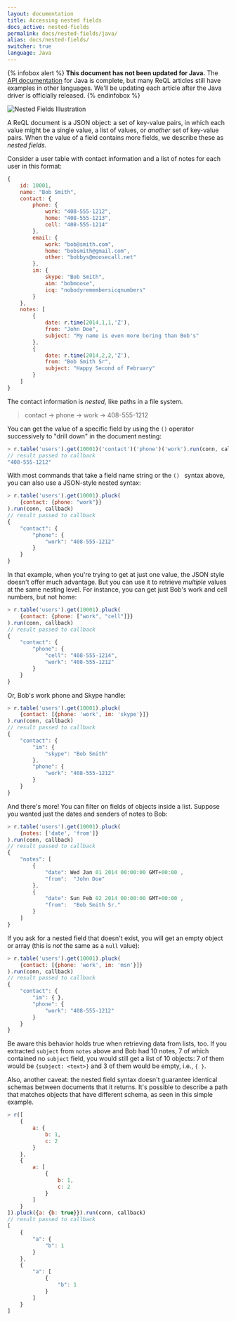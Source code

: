 ```yaml
---
layout: documentation
title: Accessing nested fields
docs_active: nested-fields
permalink: docs/nested-fields/java/
alias: docs/nested-fields/
switcher: true
language: Java
---
```


{% infobox alert %}
**This document has not been updated for Java.** The [API documentation](/api/java) for Java is complete, but many ReQL articles still have examples in other languages. We'll be updating each article after the Java driver is officially released.
{% endinfobox %}

<img alt="Nested Fields Illustration" class="api_command_illustration"
    src="/assets/images/docs/api_illustrations/nested_fields.png" />

A ReQL document is a JSON object: a set of key-value pairs, in which each value might be a single value, a list of values, or *another* set of key-value pairs. When the value of a field contains more fields, we describe these as *nested fields.*

Consider a user table with contact information and a list of notes for each user in this format:

```js
{
	id: 10001,
	name: "Bob Smith",
	contact: {
		phone: {
			work: "408-555-1212",
			home: "408-555-1213",
			cell: "408-555-1214"
		},
		email: {
			work: "bob@smith.com",
			home: "bobsmith@gmail.com",
			other: "bobbys@moosecall.net"
		},
		im: {
			skype: "Bob Smith",
			aim: "bobmoose",
			icq: "nobodyremembersicqnumbers"
		}
	},
	notes: [
		{
			date: r.time(2014,1,1,'Z'),
			from: "John Doe",
			subject: "My name is even more boring than Bob's"
		},
		{
			date: r.time(2014,2,2,'Z'),
			from: "Bob Smith Sr",
			subject: "Happy Second of February"
		}
	]
}
```

The contact information is *nested,* like paths in a file system.

> contact &rarr; phone &rarr; work &rarr; 408-555-1212

You can get the value of a specific field by using the `()` operator successively to "drill down" in the document nesting:

```js
> r.table('users').get(10001)('contact')('phone')('work').run(conn, callback)
// result passed to callback
"408-555-1212"
```

With most commands that take a field name string or the `() ` syntax above, you can also use a JSON-style nested syntax:

```js
> r.table('users').get(10001).pluck(
	{contact: {phone: "work"}}
).run(conn, callback)
// result passed to callback
{
	"contact": {
		"phone": {
			"work": "408-555-1212"
		}
	}
}
```

In that example, when you're trying to get at just one value, the JSON style doesn't offer much advantage. But you can use it to retrieve *multiple* values at the same nesting level. For instance, you can get just Bob's work and cell numbers, but not home:

```js
> r.table('users').get(10001).pluck(
	{contact: {phone: ["work", "cell"]}}
).run(conn, callback)
// result passed to callback
{
	"contact": {
		"phone": {
			"cell": "408-555-1214",
			"work": "408-555-1212"
		}
	}
}
```

Or, Bob's work phone and Skype handle:

```js
> r.table('users').get(10001).pluck(
	{contact: [{phone: 'work', im: 'skype'}]}
).run(conn, callback)
// result passed to callback
{
	"contact": {
		"im": {
			"skype": "Bob Smith"
		},
		"phone": {
			"work": "408-555-1212"
		}
	}
}
```

And there's more! You can filter on fields of objects inside a list. Suppose you wanted just the dates and senders of notes to Bob:

```js
> r.table('users').get(10001).pluck(
	{notes: ['date', 'from']}
).run(conn, callback)
// result passed to callback
{
	"notes": [
		{
			"date": Wed Jan 01 2014 00:00:00 GMT+00:00 ,
			"from":  "John Doe"
		},
		{
			"date": Sun Feb 02 2014 00:00:00 GMT+00:00 ,
			"from":  "Bob Smith Sr."
		}
	]
}
```

If you ask for a nested field that doesn't exist, you will get an empty object or array (this is *not* the same as a `null` value):

```js
> r.table('users').get(10001).pluck(
	{contact: [{phone: 'work', im: 'msn'}]}
).run(conn, callback)
// result passed to callback
{
	"contact": {
		"im": { },
		"phone": {
			"work": "408-555-1212"
		}
	}
}
```

Be aware this behavior holds true when retrieving data from lists, too. If you extracted `subject` from `notes` above and Bob had 10 notes, 7 of which contained no `subject` field,  you would still get a list of 10 objects: 7 of them would be `{subject: <text>}` and 3 of them would be empty, i.e., `{ }`.

Also, another caveat: the nested field syntax doesn't guarantee identical schemas between documents that it returns. It's possible to describe a path that matches objects that have different schema, as seen in this simple example.

```js
> r([
    {
        a: {
            b: 1,
            c: 2
        }
    },
    {
        a: [
            {
                b: 1,
                c: 2
            }
        ]
    }
]).pluck({a: {b: true}}).run(conn, callback)
// result passed to callback
[
    {
        "a": {
            "b": 1
        }
    },
    {
        "a": [
            {
                "b": 1
            }
        ]
    }
]
```
